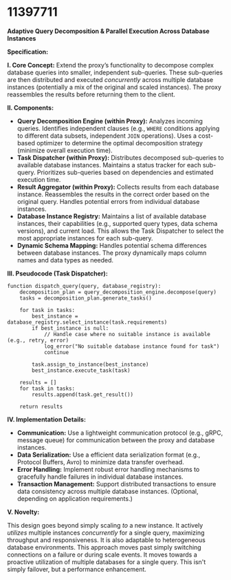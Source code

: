 # 11397711

**Adaptive Query Decomposition & Parallel Execution Across Database Instances**

**Specification:**

**I. Core Concept:** Extend the proxy’s functionality to decompose complex database queries into smaller, independent sub-queries. These sub-queries are then distributed and executed *concurrently* across multiple database instances (potentially a mix of the original and scaled instances).  The proxy reassembles the results before returning them to the client.

**II. Components:**

*   **Query Decomposition Engine (within Proxy):**  Analyzes incoming queries.  Identifies independent clauses (e.g., `WHERE` conditions applying to different data subsets, independent `JOIN` operations).  Uses a cost-based optimizer to determine the optimal decomposition strategy (minimize overall execution time).
*   **Task Dispatcher (within Proxy):**  Distributes decomposed sub-queries to available database instances. Maintains a status tracker for each sub-query.  Prioritizes sub-queries based on dependencies and estimated execution time.
*   **Result Aggregator (within Proxy):** Collects results from each database instance. Reassembles the results in the correct order based on the original query.  Handles potential errors from individual database instances.
*   **Database Instance Registry:** Maintains a list of available database instances, their capabilities (e.g., supported query types, data schema versions), and current load.  This allows the Task Dispatcher to select the most appropriate instances for each sub-query.
*   **Dynamic Schema Mapping:**  Handles potential schema differences between database instances.  The proxy dynamically maps column names and data types as needed.

**III. Pseudocode (Task Dispatcher):**

```
function dispatch_query(query, database_registry):
    decomposition_plan = query_decomposition_engine.decompose(query)
    tasks = decomposition_plan.generate_tasks()

    for task in tasks:
        best_instance = database_registry.select_instance(task.requirements)
        if best_instance is null:
            // Handle case where no suitable instance is available (e.g., retry, error)
            log_error("No suitable database instance found for task")
            continue

        task.assign_to_instance(best_instance)
        best_instance.execute_task(task)

    results = []
    for task in tasks:
        results.append(task.get_result())

    return results
```

**IV. Implementation Details:**

*   **Communication:** Use a lightweight communication protocol (e.g., gRPC, message queue) for communication between the proxy and database instances.
*   **Data Serialization:**  Use a efficient data serialization format (e.g., Protocol Buffers, Avro) to minimize data transfer overhead.
*   **Error Handling:** Implement robust error handling mechanisms to gracefully handle failures in individual database instances.
*   **Transaction Management:** Support distributed transactions to ensure data consistency across multiple database instances. (Optional, depending on application requirements.)

**V. Novelty:**

This design goes beyond simply scaling *to* a new instance. It actively *utilizes* multiple instances *concurrently* for a single query, maximizing throughput and responsiveness.  It is also adaptable to heterogeneous database environments. This approach moves past simply switching connections on a failure or during scale events. It moves towards a proactive utilization of multiple databases for a single query. This isn't simply failover, but a performance enhancement.